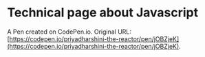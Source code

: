 # Technical page about Javascript

A Pen created on CodePen.io. Original URL: [https://codepen.io/priyadharshini-the-reactor/pen/jOBZjeK](https://codepen.io/priyadharshini-the-reactor/pen/jOBZjeK).


